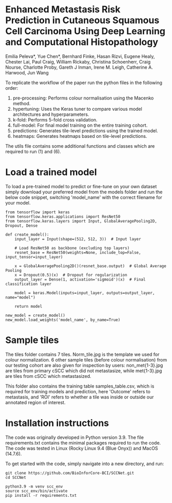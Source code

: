 # Enhanced Metastasis Risk Prediction in Cutaneous Squamous Cell Carcinoma Using Deep Learning and Computational Histopathology 

Emilia Peleva*, Yue Chen*, Bernhard Finke, Hasan Rizvi, Eugene Healy, Chester Lai, Paul Craig, William Rickaby, Christina Schoenherr, Craig Nourse, Charlotte Proby, Gareth J Inman, Irene M. Leigh, Catherine A. Harwood, Jun Wang

To replicate the workflow of the paper run the python files in the following order:

1. pre-processing: Performs colour normalisation using the Macenko method.
2. hypertuning: Uses the Keras tuner to compare various model architectures and hyperparameters.
3. k-fold: Performs 5-fold cross validation. 
4. full-model: For final model training on the entire training cohort.
5. predictions: Generates tile-level predictions using the trained model.
6. heatmaps: Generates heatmaps based on tile-level predictions.

The utils file contains some additional functions and classes which are required to run (1) and (6).


# Load a trained model

To load a pre-trained model to predict or fine-tune on your own dataset simply download your preferred model from the models folder and run the below code snippet, switching 'model_name' with the correct filename for your model.

    from tensorflow import keras
    from tensorflow.keras.applications import ResNet50
    from tensorflow.keras.layers import Input, GlobalAveragePooling2D, Dropout, Dense
    
    def create_model():
        input_layer = Input(shape=(512, 512, 3))  # Input layer
    
        # Load ResNet50 as backbone (excluding top layers)
        resnet_base = ResNet50(weights=None, include_top=False, input_tensor=input_layer)
    
        x = GlobalAveragePooling2D()(resnet_base.output)  # Global Average Pooling
        x = Dropout(0.5)(x)  # Dropout for regularization
        output_layer = Dense(1, activation='sigmoid')(x)  # Final classification layer
    
        model = keras.Model(inputs=input_layer, outputs=output_layer, name="model")
    
        return model

    new_model = create_model()
    new_model.load_weights('model_name', by_name=True)

# Sample tiles

The tiles folder contains 7 tiles. Norm_tile.jpg is the template we used for colour normalization. 6 other sample tiles (before colour normalisation) from our testing cohort are also given for inspection by users: non_met{1-3}.jpg are tiles from primary cSCC which did not metastasize, while met{1-3}.jpg are tiles from cSCC which metastasized.

This folder also contains the training table samples_table.csv, which is required for training models and prediction, here 'Outcome' refers to metastasis, and 'ROI' refers to whether a tile was inside or outside our annotated region of interest.


# Installation instructions

The code was originally developed in Python version 3.9. The file requirements.txt contains the minimal packages required to run the code.
The code was tested in Linux (Rocky Linux 9.4 (Blue Onyx)) and MacOS (14.7.6).

To get started with the code, simply navigate into a new directory, and run:

    git clone https://github.com/BioInforCore-BCI/SCCNet.git
    cd SCCNet
    
    python3.9 -m venv scc_env
    source scc_env/bin/activate
    pip install -r requirements.txt
